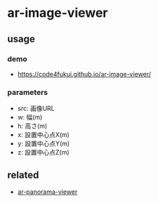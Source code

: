 # ar-image-viewer

## usage

### demo

- https://code4fukui.github.io/ar-image-viewer/

### parameters

- src: 画像URL
- w: 幅(m)
- h: 高さ(m)
- x: 設置中心点X(m)
- y: 設置中心点Y(m)
- z: 設置中心点Z(m)

## related

- [ar-panorama-viewer](https://github.com/code4fukui/ar-panorama-viewer/)
